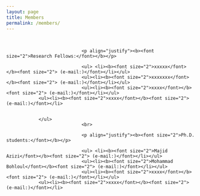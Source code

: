```yaml
---
layout: page
title: Members
permalink: /members/
---
```


<section id="members">
	<div class="container">
		<ul>

</ul>
                                <br>

                                <p align="justify"><b><font size="2">Research Fellows:</font></b></p>

                                <ul> <li><b><font size="2">xxxxx</font></b><font size="2"> (e-mail:)</font></li></ul>
                                <ul><li><b><font size="2">xxxxxxx</font></b><font size="2"> (e-mail:)</font></li></ul> 
                                <ul><li><b><font size="2">xxxx</font></b><font size="2"> (e-mail:)</font></li></ul>
				<ul><li><b><font size="2">xxxx</font></b><font size="2"> (e-mail:)</font></li>
				
				
				</ul>
                                <br>

                                <p align="justify"><b><font size="2">Ph.D. students:</font></b></p>

                                <ul> <li><b><font size="2">Majid Azizi</font></b><font size="2"> (e-mail:)</font></li></ul>
                                <ul><li><b><font size="2">Mohammad Bohloul</font></b><font size="2"> (e-mail:)</font></li></ul> 
                                <ul><li><b><font size="2">xxxx</font></b><font size="2"> (e-mail:)</font></li></ul>
				<ul><li><b><font size="2">xxxx</font></b><font size="2"> (e-mail:)</font></li>
				

<br><br><br><br><br><br><br><br><br><br><br><br><br><br><br><br><br>
